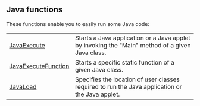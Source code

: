 


## Java functions
			



<a name="NOTE1"></a>
<a name="NOTE1_1"></a>
These functions enable you to easily run some Java code: 



|   |   |
| --- | --- |
| [JavaExecute](../WDLang6/3048003.md) | Starts a Java application or a Java applet by invoking the "Main" method of a given Java class. |
| [JavaExecuteFunction](../WDLang6/3048004.md) | Starts a specific static function of a given Java class. |
| [JavaLoad](../WDLang6/3048001.md) | Specifies the location of user classes required to run the Java application or the Java applet. |






